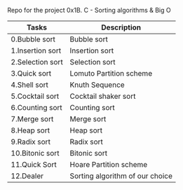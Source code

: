 Repo for the project 0x1B. C - Sorting algorithms &amp; Big O

|      Tasks        |         Description       |
| ----------------  | ------------------------- |
| 0.Bubble sort     |   Bubble sort             |
| 1.Insertion sort  |   Insertion sort          |
| 2.Selection sort  |   Selection sort          |
| 3.Quick sort      |   Lomuto Partition scheme |
| 4.Shell sort      |   Knuth Sequence          |
| 5.Cocktail sort   |   Cocktail shaker sort    |
| 6.Counting sort   |   Counting sort           |
| 7.Merge sort      |   Merge sort              |
| 8.Heap sort       |   Heap sort               |
| 9.Radix sort      |   Radix sort              |
| 10.Bitonic sort   |   Bitonic sort            |
| 11.Quick Sort     |   Hoare Partition scheme  |
| 12.Dealer         |   Sorting algorithm of our choice |
